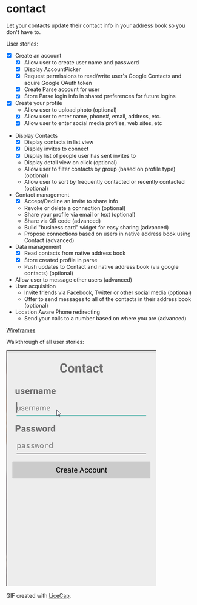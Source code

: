 # contact
Let your contacts update their contact info in your address book so you don't have to.

User stories:
 * [x] Create an account 
	* [x] Allow user to create user name and password
	* [x] Display AccountPicker
	* [x] Request permissions to read/write user's Google Contacts and aquire Google OAuth token
	* [x] Create Parse account for user
	* [x] Store Parse login info in shared preferences for future logins
 * [x] Create your profile
   * Allow user to upload photo (optional)
   * [x] Allow user to enter name, phone#, email, address, etc.
   * [x] Allow user to enter social media profiles, web sites, etc
 * Display Contacts
   * [x] Display contacts in list view
   * [x] Display invites to connect
   * [x] Display list of people user has sent invites to
   * Display detail view on click (optional)
   * Allow user to filter contacts by group (based on profile type) (optional)
   * Allow user to sort by frequently contacted or recently contacted (optional)
 * Contact management
   * [x] Accept/Decline an invite to share info
   * Revoke or delete a connection (optional)
   * Share your profile via email or text (optional)
   * Share via QR code (advanced)
   * Build "business card" widget for easy sharing  (advanced)
   * Propose connections based on users in native address book using Contact (advanced)
 * Data management
   * [x] Read contacts from native address book
   * [x] Store created profile in parse
   * Push updates to Contact and native address book (via google contacts) (optional)
 * Allow user to message other users (advanced)
 * User acquisition
   * Invite friends via Facebook, Twitter or other social media (optional)
   * Offer to send messages to all of the contacts in their address book (optional)
 * Location Aware Phone redirecting
   * Send your calls to a number based on where you are (advanced)
   
[Wireframes](http://contactpush.github.io./)

Walkthrough of all user stories:

![Video Walkthrough](Contact.gif)

GIF created with [LiceCap](http://www.cockos.com/licecap/).